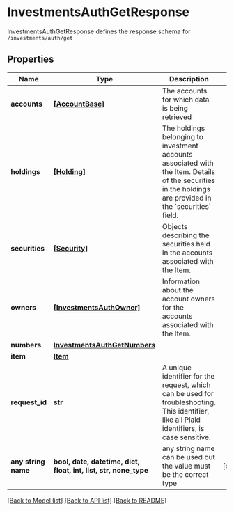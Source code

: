 # InvestmentsAuthGetResponse

InvestmentsAuthGetResponse defines the response schema for `/investments/auth/get`

## Properties
Name | Type | Description | Notes
------------ | ------------- | ------------- | -------------
**accounts** | [**[AccountBase]**](AccountBase.md) | The accounts for which data is being retrieved | 
**holdings** | [**[Holding]**](Holding.md) | The holdings belonging to investment accounts associated with the Item. Details of the securities in the holdings are provided in the &#x60;securities&#x60; field.  | 
**securities** | [**[Security]**](Security.md) | Objects describing the securities held in the accounts associated with the Item.  | 
**owners** | [**[InvestmentsAuthOwner]**](InvestmentsAuthOwner.md) | Information about the account owners for the accounts associated with the Item.  | 
**numbers** | [**InvestmentsAuthGetNumbers**](InvestmentsAuthGetNumbers.md) |  | 
**item** | [**Item**](Item.md) |  | 
**request_id** | **str** | A unique identifier for the request, which can be used for troubleshooting. This identifier, like all Plaid identifiers, is case sensitive. | 
**any string name** | **bool, date, datetime, dict, float, int, list, str, none_type** | any string name can be used but the value must be the correct type | [optional]

[[Back to Model list]](../README.md#documentation-for-models) [[Back to API list]](../README.md#documentation-for-api-endpoints) [[Back to README]](../README.md)


